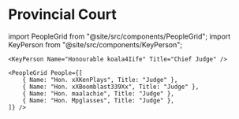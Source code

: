 # Provincial Court

import PeopleGrid from "@site/src/components/PeopleGrid";
import KeyPerson from "@site/src/components/KeyPerson";

    <KeyPerson Name="Honourable koala4Iife" Title="Chief Judge" />

    <PeopleGrid People={[
        { Name: "Hon. xXKenPlays", Title: "Judge" },
        { Name: "Hon. xXBoomblast339Xx", Title: "Judge" },
        { Name: "Hon. maalachie", Title: "Judge" },
        { Name: "Hon. Mpglasses", Title: "Judge" },
    ]} />
